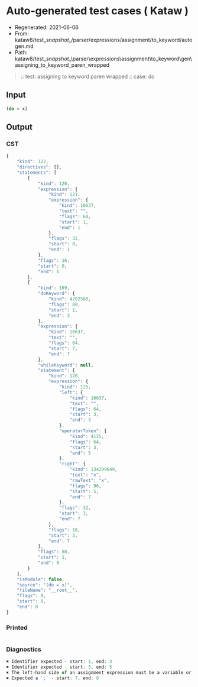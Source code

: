 # Auto-generated test cases ( Kataw )
- Regenerated: 2021-06-06
- From: kataw8/test\__snapshot__/parser/expressions/assignment/to_keyword/autogen.md
- Path: kataw8/test\__snapshot__\parser\expressions\assignment\to_keyword\gen\assigning_to_keyword_paren_wrapped
> :: test: assigning to keyword paren wrapped
> :: case: do
## Input

`````js
(do = x)
`````
## Output

### CST

```javascript
{
    "kind": 122,
    "directives": [],
    "statements": [
        {
            "kind": 120,
            "expression": {
                "kind": 121,
                "expression": {
                    "kind": 16637,
                    "text": "",
                    "flags": 64,
                    "start": 1,
                    "end": 1
                },
                "flags": 32,
                "start": 0,
                "end": 1
            },
            "flags": 16,
            "start": 0,
            "end": 1
        },
        {
            "kind": 169,
            "doKeyword": {
                "kind": 4202580,
                "flags": 80,
                "start": 1,
                "end": 3
            },
            "expression": {
                "kind": 16637,
                "text": "",
                "flags": 64,
                "start": 7,
                "end": 7
            },
            "whileKeyword": null,
            "statement": {
                "kind": 120,
                "expression": {
                    "kind": 125,
                    "left": {
                        "kind": 16637,
                        "text": "",
                        "flags": 64,
                        "start": 3,
                        "end": 3
                    },
                    "operatorToken": {
                        "kind": 4125,
                        "flags": 64,
                        "start": 3,
                        "end": 5
                    },
                    "right": {
                        "kind": 134299649,
                        "text": "x",
                        "rawText": "x",
                        "flags": 96,
                        "start": 5,
                        "end": 7
                    },
                    "flags": 32,
                    "start": 3,
                    "end": 7
                },
                "flags": 16,
                "start": 3,
                "end": 7
            },
            "flags": 80,
            "start": 1,
            "end": 8
        }
    ],
    "isModule": false,
    "source": "(do = x)",
    "fileName": "__root__",
    "flags": 0,
    "start": 0,
    "end": 8
}
```

### Printed

```javascript

```

### Diagnostics

```javascript
✖ Identifier expected - start: 1, end: 3
✖ Identifier expected - start: 3, end: 5
✖ The left-hand side of an assignment expression must be a variable or a property access - start: 3, end: 5
✖ Expected a `;` - start: 7, end: 8

```

